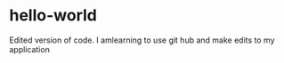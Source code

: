 # hello-world
Edited version of code. 
I amlearning to use git hub and make edits to my application

